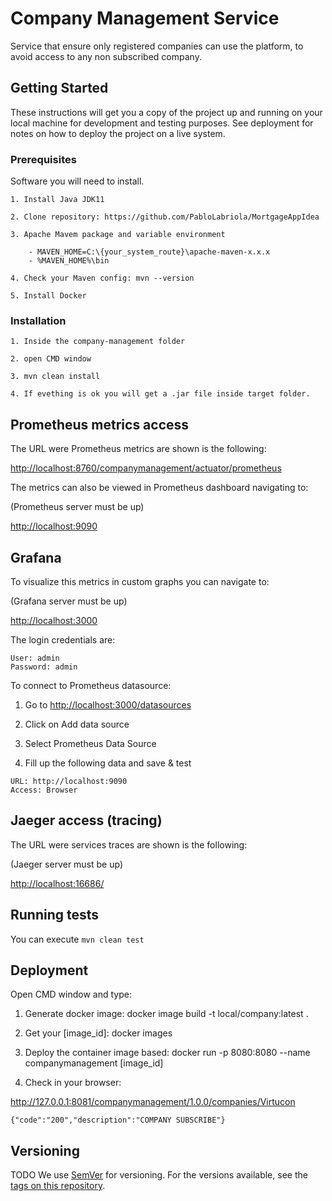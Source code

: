 # Company Management Service

Service that ensure only registered companies can use the platform, to avoid access to any non subscribed company.

## Getting Started

These instructions will get you a copy of the project up and running on your local machine for development and testing purposes. See deployment for notes on how to deploy the project on a live system.

### Prerequisites

Software you will need to install.

```
1. Install Java JDK11

2. Clone repository: https://github.com/PabloLabriola/MortgageAppIdea

3. Apache Mavem package and variable environment

	- MAVEN_HOME=C:\{your_system_route}\apache-maven-x.x.x
	- %MAVEN_HOME%\bin

4. Check your Maven config: mvn --version

5. Install Docker

```

### Installation

```
1. Inside the company-management folder

2. open CMD window

3. mvn clean install

4. If evething is ok you will get a .jar file inside target folder.
```

## Prometheus metrics access

The URL were Prometheus metrics are shown is the following:

<http://localhost:8760/companymanagement/actuator/prometheus>




The metrics can also be viewed in Prometheus dashboard navigating to:

(Prometheus server must be up)

<http://localhost:9090>


## Grafana

To visualize this metrics in custom graphs you can navigate to:

(Grafana server must be up)

<http://localhost:3000>

The login credentials are:
```
User: admin
Password: admin
```

To connect to Prometheus datasource:

1. Go to <http://localhost:3000/datasources>

2. Click on Add data source

3. Select Prometheus Data Source

4. Fill up the following data and save & test

```
URL: http://localhost:9090
Access: Browser
```

## Jaeger access (tracing)

The URL were services traces are shown is the following:

(Jaeger server must be up)

<http://localhost:16686/>


## Running tests

You can execute `mvn clean test`


## Deployment

Open CMD window and type:

1. Generate docker image: docker image build -t local/company:latest .

2. Get your [image_id]: docker images

3. Deploy the container image based: docker run -p 8080:8080 --name companymanagement [image_id]

4. Check in your browser:

http://127.0.0.1:8081/companymanagement/1.0.0/companies/Virtucon

```
{"code":"200","description":"COMPANY SUBSCRIBE"}
```


## Versioning
TODO
We use [SemVer](http://semver.org/) for versioning. For the versions available, see the [tags on this repository](https://github.com/your/project/tags).
